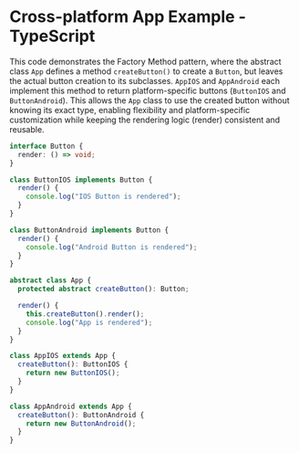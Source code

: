 # Cross-platform App Example - TypeScript

This code demonstrates the Factory Method pattern, where the abstract class `App` defines a method `createButton()` to create a `Button`, but leaves the actual button creation to its subclasses. `AppIOS` and `AppAndroid` each implement this method to return platform-specific buttons (`ButtonIOS` and `ButtonAndroid`). This allows the `App` class to use the created button without knowing its exact type, enabling flexibility and platform-specific customization while keeping the rendering logic (render) consistent and reusable.

```ts
interface Button {
  render: () => void;
}

class ButtonIOS implements Button {
  render() {
    console.log("IOS Button is rendered");
  }
}

class ButtonAndroid implements Button {
  render() {
    console.log("Android Button is rendered");
  }
}

abstract class App {
  protected abstract createButton(): Button;

  render() {
    this.createButton().render();
    console.log("App is rendered");
  }
}

class AppIOS extends App {
  createButton(): ButtonIOS {
    return new ButtonIOS();
  }
}

class AppAndroid extends App {
  createButton(): ButtonAndroid {
    return new ButtonAndroid();
  }
}
```
